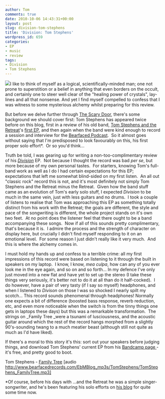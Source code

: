 ```yaml
---
author: Tom
comments: true
date: 2010-10-06 14:43:31+00:00
layout: post
slug: division-tom-stephens
title: 'Division: Tom Stephens'
wordpress_id: 659
categories:
- EP
- music
- review
tags:
- Division
- Tom Stephens
---
```


[![](http://eatenbymonsters.files.wordpress.com/2010/10/tomstephens_division.jpg?w=300)](http://eatenbymonsters.files.wordpress.com/2010/10/tomstephens_division.jpg)I like to think of myself as a logical, scientifically-minded man; one not prone to superstition or a belief in anything that even borders on the occult, and certainly one to steer well clear of the "healing power of crystals", lay-lines and all that nonsense. And yet I find myself compelled to confess that I was witness to some mysterious alchemy whilst preparing for this review.

But before we delve further through [The Scary Door](http://en.wikipedia.org/wiki/Futurama), there's some background we should cover first: Tom Stephens has appeared twice before on this blog, first in a review of his old band, [Tom Stephens and the Retreat](http://www.myspace.com/tomstephensandtheretreat)'s [first EP](http://eatenbymonsters.wordpress.com/2008/11/24/ep-tom-stephens-and-the-retreat/), and then again when the band were kind enough to record a session and interview for the [Bearfaced Podcast](http://eatenbymonsters.wordpress.com/2009/02/16/bearfaced-podcast-06-part-b-tom-stephens-and-the-retreat/).  So it almost goes without saying that I'm predisposed to look favourably on this, his first proper solo effort*.  Or so you'd think...

Truth be told, I was gearing up for writing a non-too-complimentary review of his _[Division](http://tomstephens.bandcamp.com/)_ EP.  Not because I thought the record was bad _per se_, but more because of my own personal tastes.  For starters, knowing Tom's full-band work as well as I do I had certain expectations for this EP; expectations that left me somewhat blind-sided on my first listen.  An all out "classic rock" record this is not, and it's most definitely not simply Tom Stephens and the Retreat minus the Retreat.  Given how the band stuff came as an evolution of Tom's early solo stuff, I expected _Division_ to be much in the same vein, just with less guitars and no drums.  I took a couple of listens to realise that Tom was approaching this EP as something totally distinct from his work with the Retreat; the goals are different, the style and pace of the songwriting is different, the whole project stands on it's own two feet.  At no point does the listener feel that there ought to be a band accompanying these songs.  Now if all of this sounds pretty complimentary, that's because it is.  I admire the process and the strength of character on display here, but crucially I didn't find myself responding to it on an emotional level.  For some reason I just didn't really like it very much.  And this is where the alchemy comes in.

I must hold my hands up and confess to a terrible crime: all my first impressions of this record were based on listening to it through the built in speakers on my laptop.  I know, I know, _mea culpa_, how can any of you ever look me in the eye again, and so on and so forth... In my defence I've only just moved into a new flat and have yet to set up the stereo (I take these things very seriously, it's better not to do it at all than do it half-cocked).  I do however, have a pair of very tasty (if I say so myself) headphones, and when I listened to _Divison_ on those I was so shocked I nearly spilt my scotch... This record sounds phenomenal through headphones! Normally one expects a bit of difference (boosted bass response, reverb reduction, etc, and even more noticeable when the switch is from the tinny things one gets in laptops these days) but this was a remarkable transformation.  The strings on _Family Tree _were a tsunami of lusciousness, and the acoustic guitar around which the rest of the record hangs morphed from a slightly 90's-sounding twang to a much meatier beast (although still not quite as much as I'd have liked).

If there's a moral to this story it's this: sort out your speakers before judging things, and download Tom Stephens' current EP from his [Bandcamp page ](http://tomstephens.bandcamp.com/)- it's free, and pretty good to boot.

Tom Stephens - [Family Tree](http://www.bearfacedrecords.com/EbMBlog_mp3s/TomStephens/TomStephens_FamilyTree.mp3) [audio http://www.bearfacedrecords.com/EbMBlog_mp3s/TomStephens/TomStephens_FamilyTree.mp3]

*Of course, before his days with ...and the Retreat he was a simple singer-songwriter, and he's been featuring his solo efforts on [his blog](http://tomstephensmusic.co.uk/) for quite some time now.
